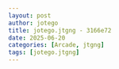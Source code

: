```yaml
---
layout: post
author: jotego
title: jotego.jtgng - 3166e72
date: 2025-06-20
categories: [Arcade, jtgng]
tags: [jotego.jtgng]
---
```


